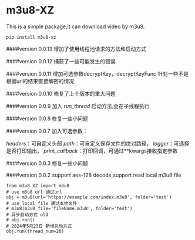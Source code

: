 # m3u8-XZ

This is a simple package,it can download video by m3u8.

    pip install m3u8-xz
    
####version 0.0.13 增加了使用线程池请求的方法和启动方式

####version 0.0.12 捕获了一些可能发生的错误
    
####version 0.0.11 增加可选参数decryptKey，decryptKeyFunc
针对一些不是根据uri的结果直接解密的情况
    
####version 0.0.10 修复了上个版本的重大问题
    
####version 0.0.9 加入 _run_thread_ 启动方法,会在子线程执行

####version 0.0.8 修复一些小问题

####version 0.0.7 加入可选参数：

_headers_：可自定义头部
_path_：可自定义保存文件的绝对路径，
_logger_：可选择是否打印输出，
_print_callback_：打印回调，可通过**kwargs接收指定参数

####version 0.0.3 修复一些小问题

####version 0.0.2 support aes-128 decode,support read local m3u8 file
    
    from m3u8_XZ import m3u8
    # use m3u8 url 通过url
    obj = m3u8(url='https://example.com/index.m3u8', folder='test')
    # use local file 通过本地文件
    # m3u8(m3u8_file='fileName.m3u8', folder='test')
    # 异步启动方式 old
    # obj.run()
    # 2024年5月23日 新增启动方式
    obj.run(thread_num=20)
    

